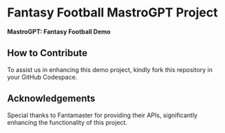 # Fantasy Football MastroGPT Project

**MastroGPT: Fantasy Football Demo**

## How to Contribute

To assist us in enhancing this demo project, kindly fork this repository in your GitHub Codespace.

## Acknowledgements

Special thanks to Fantamaster for providing their APIs, significantly enhancing the functionality of this project.
